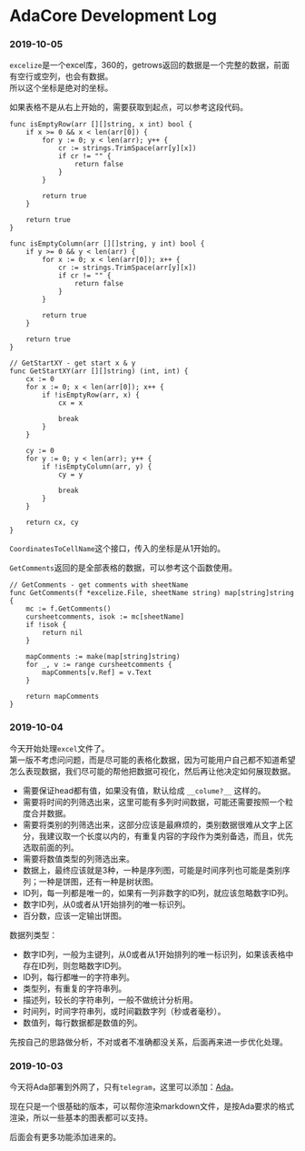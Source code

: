 # AdaCore Development Log

### 2019-10-05

``excelize``是一个excel库，360的，getrows返回的数据是一个完整的数据，前面有空行或空列，也会有数据。  
所以这个坐标是绝对的坐标。  

如果表格不是从右上开始的，需要获取到起点，可以参考这段代码。

``` golang
func isEmptyRow(arr [][]string, x int) bool {
	if x >= 0 && x < len(arr[0]) {
		for y := 0; y < len(arr); y++ {
			cr := strings.TrimSpace(arr[y][x])
			if cr != "" {
				return false
			}
		}

		return true
	}

	return true
}

func isEmptyColumn(arr [][]string, y int) bool {
	if y >= 0 && y < len(arr) {
		for x := 0; x < len(arr[0]); x++ {
			cr := strings.TrimSpace(arr[y][x])
			if cr != "" {
				return false
			}
		}

		return true
	}

	return true
}

// GetStartXY - get start x & y
func GetStartXY(arr [][]string) (int, int) {
	cx := 0
	for x := 0; x < len(arr[0]); x++ {
		if !isEmptyRow(arr, x) {
			cx = x

			break
		}
	}

	cy := 0
	for y := 0; y < len(arr); y++ {
		if !isEmptyColumn(arr, y) {
			cy = y

			break
		}
	}

	return cx, cy
}
```

``CoordinatesToCellName``这个接口，传入的坐标是从1开始的。

``GetComments``返回的是全部表格的数据，可以参考这个函数使用。

``` golang
// GetComments - get comments with sheetName
func GetComments(f *excelize.File, sheetName string) map[string]string {
	mc := f.GetComments()
	cursheetcomments, isok := mc[sheetName]
	if !isok {
		return nil
	}

	mapComments := make(map[string]string)
	for _, v := range cursheetcomments {
		mapComments[v.Ref] = v.Text
	}

	return mapComments
}
```

### 2019-10-04

今天开始处理``excel``文件了。  
第一版不考虑问问题，而是尽可能的表格化数据，因为可能用户自己都不知道希望怎么表现数据，我们尽可能的帮他把数据可视化，然后再让他决定如何展现数据。

- 需要保证head都有值，如果没有值，默认给成 ``__colume?__`` 这样的。
- 需要将时间的列筛选出来，这里可能有多列时间数据，可能还需要按照一个粒度合并数据。
- 需要将类别的列筛选出来，这部分应该是最麻烦的，类别数据很难从文字上区分，我建议取一个长度以内的，有重复内容的字段作为类别备选，而且，优先选取前面的列。
- 需要将数值类型的列筛选出来。
- 数据上，最终应该就是3种，一种是序列图，可能是时间序列也可能是类别序列；一种是饼图，还有一种是树状图。
- ID列，每一列都是唯一的，如果有一列非数字的ID列，就应该忽略数字ID列。
- 数字ID列，从0或者从1开始排列的唯一标识列。
- 百分数，应该一定输出饼图。

数据列类型：

- 数字ID列，一般为主键列，从0或者从1开始排列的唯一标识列，如果该表格中存在ID列，则忽略数字ID列。
- ID列，每行都唯一的字符串列。
- 类型列，有重复的字符串列。
- 描述列，较长的字符串列，一般不做统计分析用。
- 时间列，时间字符串列，或时间戳数字列（秒或者毫秒）。
- 数值列，每行数据都是数值的列。

先按自己的思路做分析，不对或者不准确都没关系，后面再来进一步优化处理。

### 2019-10-03

今天将Ada部署到外网了，只有``telegram``，这里可以添加：[Ada](https://t.me/@ada_heyalgo_bot)。

现在只是一个很基础的版本，可以帮你渲染markdown文件，是按Ada要求的格式渲染，所以一些基本的图表都可以支持。

后面会有更多功能添加进来的。